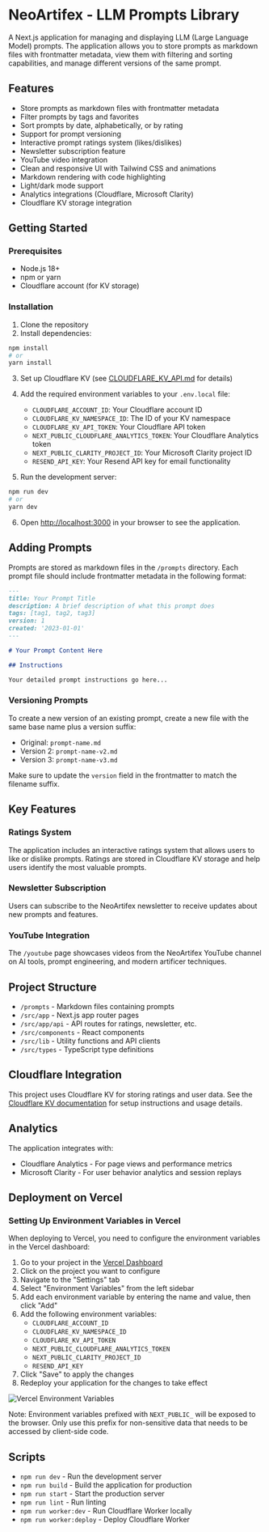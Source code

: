 # NeoArtifex - LLM Prompts Library

A Next.js application for managing and displaying LLM (Large Language Model) prompts. The application allows you to store prompts as markdown files with frontmatter metadata, view them with filtering and sorting capabilities, and manage different versions of the same prompt.

## Features

- Store prompts as markdown files with frontmatter metadata
- Filter prompts by tags and favorites
- Sort prompts by date, alphabetically, or by rating
- Support for prompt versioning
- Interactive prompt ratings system (likes/dislikes)
- Newsletter subscription feature
- YouTube video integration
- Clean and responsive UI with Tailwind CSS and animations
- Markdown rendering with code highlighting
- Light/dark mode support
- Analytics integrations (Cloudflare, Microsoft Clarity)
- Cloudflare KV storage integration

## Getting Started

### Prerequisites

- Node.js 18+
- npm or yarn
- Cloudflare account (for KV storage)

### Installation

1. Clone the repository
2. Install dependencies:

```bash
npm install
# or
yarn install
```

3. Set up Cloudflare KV (see [CLOUDFLARE_KV_API.md](CLOUDFLARE_KV_API.md) for details)

4. Add the required environment variables to your `.env.local` file:
   - `CLOUDFLARE_ACCOUNT_ID`: Your Cloudflare account ID
   - `CLOUDFLARE_KV_NAMESPACE_ID`: The ID of your KV namespace
   - `CLOUDFLARE_KV_API_TOKEN`: Your Cloudflare API token
   - `NEXT_PUBLIC_CLOUDFLARE_ANALYTICS_TOKEN`: Your Cloudflare Analytics token
   - `NEXT_PUBLIC_CLARITY_PROJECT_ID`: Your Microsoft Clarity project ID
   - `RESEND_API_KEY`: Your Resend API key for email functionality

5. Run the development server:

```bash
npm run dev
# or
yarn dev
```

6. Open [http://localhost:3000](http://localhost:3000) in your browser to see the application.

## Adding Prompts

Prompts are stored as markdown files in the `/prompts` directory. Each prompt file should include frontmatter metadata in the following format:

```markdown
---
title: Your Prompt Title
description: A brief description of what this prompt does
tags: [tag1, tag2, tag3]
version: 1
created: '2023-01-01'
---

# Your Prompt Content Here

## Instructions

Your detailed prompt instructions go here...
```

### Versioning Prompts

To create a new version of an existing prompt, create a new file with the same base name plus a version suffix:

- Original: `prompt-name.md`
- Version 2: `prompt-name-v2.md`
- Version 3: `prompt-name-v3.md`

Make sure to update the `version` field in the frontmatter to match the filename suffix.

## Key Features

### Ratings System

The application includes an interactive ratings system that allows users to like or dislike prompts. Ratings are stored in Cloudflare KV storage and help users identify the most valuable prompts.

### Newsletter Subscription

Users can subscribe to the NeoArtifex newsletter to receive updates about new prompts and features.

### YouTube Integration

The `/youtube` page showcases videos from the NeoArtifex YouTube channel on AI tools, prompt engineering, and modern artificer techniques.

## Project Structure

- `/prompts` - Markdown files containing prompts
- `/src/app` - Next.js app router pages
- `/src/app/api` - API routes for ratings, newsletter, etc.
- `/src/components` - React components
- `/src/lib` - Utility functions and API clients
- `/src/types` - TypeScript type definitions

## Cloudflare Integration

This project uses Cloudflare KV for storing ratings and user data. See the [Cloudflare KV documentation](CLOUDFLARE_KV_API.md) for setup instructions and usage details.

## Analytics

The application integrates with:

- Cloudflare Analytics - For page views and performance metrics
- Microsoft Clarity - For user behavior analytics and session replays

## Deployment on Vercel

### Setting Up Environment Variables in Vercel

When deploying to Vercel, you need to configure the environment variables in the Vercel dashboard:

1. Go to your project in the [Vercel Dashboard](https://vercel.com/dashboard)
2. Click on the project you want to configure
3. Navigate to the "Settings" tab
4. Select "Environment Variables" from the left sidebar
5. Add each environment variable by entering the name and value, then click "Add"
6. Add the following environment variables:
   - `CLOUDFLARE_ACCOUNT_ID`
   - `CLOUDFLARE_KV_NAMESPACE_ID`
   - `CLOUDFLARE_KV_API_TOKEN`
   - `NEXT_PUBLIC_CLOUDFLARE_ANALYTICS_TOKEN`
   - `NEXT_PUBLIC_CLARITY_PROJECT_ID`
   - `RESEND_API_KEY`
7. Click "Save" to apply the changes
8. Redeploy your application for the changes to take effect

![Vercel Environment Variables](https://vercel.com/docs/storage/images/storage-env-vars.png)

Note: Environment variables prefixed with `NEXT_PUBLIC_` will be exposed to the browser. Only use this prefix for non-sensitive data that needs to be accessed by client-side code.

## Scripts

- `npm run dev` - Run the development server
- `npm run build` - Build the application for production
- `npm run start` - Start the production server
- `npm run lint` - Run linting
- `npm run worker:dev` - Run Cloudflare Worker locally
- `npm run worker:deploy` - Deploy Cloudflare Worker